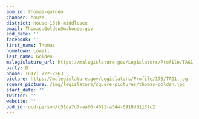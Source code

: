 ```yaml
---
aom_id: thomas-golden
chamber: house
district: house-16th-middlesex
email: Thomas.Golden@mahouse.gov
end_date: ''
facebook: ''
first_name: Thomas
hometown: Lowell
last_name: Golden
malegislature_url: https://malegislature.gov/Legislators/Profile/TAG1
party: D
phone: (617) 722-2263
picture: https://malegislature.gov/Legislators/Profile/170/TAG1.jpg
square_picture: /img/legislators/square-pictures/thomas-golden.jpg
start_date: ''
twitter: ''
website: ''
ocd_id: ocd-person/c51da7d7-aaf6-4621-a544-6910d5113fc2
---
```

